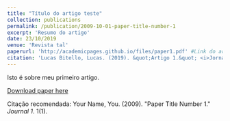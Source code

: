 ```yaml
---
title: "Título do artigo teste"
collection: publications
permalink: /publication/2009-10-01-paper-title-number-1
excerpt: 'Resumo do artigo'
date: 23/10/2019
venue: 'Revista tal'
paperurl: 'http://academicpages.github.io/files/paper1.pdf' #Link do artigo
citation: 'Lucas Bitello, Lucas. (2019). &quot;Artigo 1.&quot; <i>Jornal tal</i>. 1(1).'
---
```

Isto é sobre meu primeiro artigo.

[Download paper here](http://lucasbitello.github.io/files/paper1.pdf)

Citação recomendada: Your Name, You. (2009). "Paper Title Number 1." <i>Journal 1</i>. 1(1).
